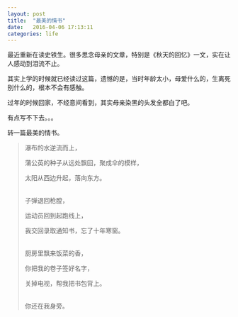 ```yaml
---
layout: post
title:  "最美的情书"
date:   2016-04-06 17:13:11
categories: life
---
```


最近重新在读史铁生。很多思念母亲的文章，特别是《秋天的回忆》一文，实在让人感动到泪流不止。

其实上学的时候就已经读过这篇，遗憾的是，当时年龄太小，母爱什么的，生离死别什么的，根本不会有感触。

过年的时候回家，不经意间看到，其实母亲染黑的头发全都白了吧。

有点写不下去。。。

转一篇最美的情书。


> 瀑布的水逆流而上，
>
> 蒲公英的种子从远处飘回，聚成伞的模样，
>
> 太阳从西边升起，落向东方。
>
> <br />
> 子弹退回枪膛，
>
> 运动员回到起跑线上，
>
> 我交回录取通知书，忘了十年寒窗。
>
> <br />
> 厨房里飘来饭菜的香，
>
> 你把我的卷子签好名字，
>
> 关掉电视，帮我把书包背上。
>
> <br />
> 你还在我身旁。